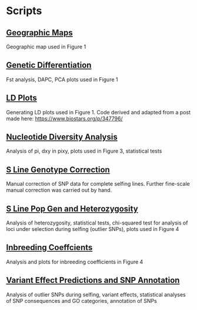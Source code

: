 # Scripts
## [Geographic Maps](https://github.com/tshalev/WRC-genome-paper/tree/main/Supplementary%20code/geographic_maps)
Geographic map used in Figure 1

## [Genetic Differentiation](https://github.com/tshalev/WRC-genome-paper/main/Supplementary%20code/genetic_differentiation)
Fst analysis, DAPC, PCA plots used in Figure 1

## [LD Plots](https://github.com/tshalev/WRC-genome-paper/tree/main/Supplementary%20code/LD_plots)
Generating LD plots used in Figure 1. Code derived and adapted from a post made here: https://www.biostars.org/p/347796/

## [Nucleotide Diversity Analysis](https://github.com/tshalev/WRC-genome-paper/main/Supplementary%20code/nucleotide_diversity_analysis)
Analysis of pi, dxy in pixy, plots used in Figure 3, statistical tests

## [S Line Genotype Correction](https://github.com/tshalev/WRC-genome-paper/main/Supplementary%20code/S_line_genotype_correction)
Manual correction of SNP data for complete selfing lines. Further fine-scale manual correction was carried out by hand.

## [S Line Pop Gen and Heterozygosity](https://github.com/tshalev/WRC-genome-paper/tree/main/Supplementary%20code/S_line_pop_gen_and_heterozygosity)
Analysis of heterozygosity, statistical tests, chi-squared test for analysis of loci under selection during selfing (outlier SNPs), plots used in Figure 4

## [Inbreeding Coeffcients](https://github.com/tshalev/WRC-genome-paper/main/Supplementary%20code/inbreeding_coefficients)
Analysis and plots for inbreeding coefficients in Figure 4

## [Variant Effect Predictions and SNP Annotation](https://github.com/tshalev/WRC-genome-paper/main/Supplementary%20code/variant_effect_predictions_and_snp_annotation)
Analysis of outlier SNPs during selfing, variant effects, statistical analyses of SNP consequences and GO categories, annotation of SNPs
